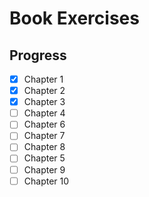 # Book Exercises

## Progress

- [x] Chapter 1
- [x] Chapter 2
- [x] Chapter 3
- [ ] Chapter 4
- [ ] Chapter 6
- [ ] Chapter 7
- [ ] Chapter 8
- [ ] Chapter 5
- [ ] Chapter 9
- [ ] Chapter 10
